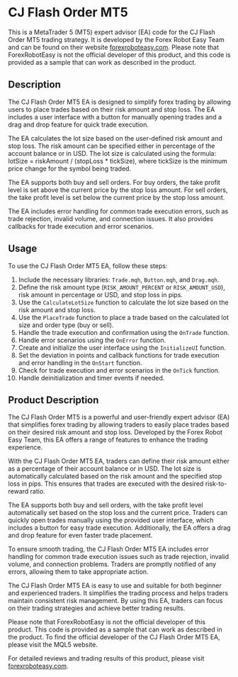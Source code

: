 # CJ Flash Order MT5

This is a MetaTrader 5 (MT5) expert advisor (EA) code for the CJ Flash Order MT5 trading strategy. It is developed by the Forex Robot Easy Team and can be found on their website [forexroboteasy.com](https://forexroboteasy.com/forex-robot-review/cj-flash-order-mt5-review-simplify-your-forex-trading/). Please note that ForexRobotEasy is not the official developer of this product, and this code is provided as a sample that can work as described in the product.

## Description

The CJ Flash Order MT5 EA is designed to simplify forex trading by allowing users to place trades based on their risk amount and stop loss. The EA includes a user interface with a button for manually opening trades and a drag and drop feature for quick trade execution.

The EA calculates the lot size based on the user-defined risk amount and stop loss. The risk amount can be specified either in percentage of the account balance or in USD. The lot size is calculated using the formula: lotSize = riskAmount / (stopLoss * tickSize), where tickSize is the minimum price change for the symbol being traded.

The EA supports both buy and sell orders. For buy orders, the take profit level is set above the current price by the stop loss amount. For sell orders, the take profit level is set below the current price by the stop loss amount.

The EA includes error handling for common trade execution errors, such as trade rejection, invalid volume, and connection issues. It also provides callbacks for trade execution and error scenarios.

## Usage

To use the CJ Flash Order MT5 EA, follow these steps:

1. Include the necessary libraries: `Trade.mqh`, `Button.mqh`, and `Drag.mqh`.
2. Define the risk amount type (`RISK_AMOUNT_PERCENT` or `RISK_AMOUNT_USD`), risk amount in percentage or USD, and stop loss in pips.
3. Use the `CalculateLotSize` function to calculate the lot size based on the risk amount and stop loss.
4. Use the `PlaceTrade` function to place a trade based on the calculated lot size and order type (buy or sell).
5. Handle the trade execution and confirmation using the `OnTrade` function.
6. Handle error scenarios using the `OnError` function.
7. Create and initialize the user interface using the `InitializeUI` function.
8. Set the deviation in points and callback functions for trade execution and error handling in the `OnStart` function.
9. Check for trade execution and error scenarios in the `OnTick` function.
10. Handle deinitialization and timer events if needed.

## Product Description

The CJ Flash Order MT5 is a powerful and user-friendly expert advisor (EA) that simplifies forex trading by allowing traders to easily place trades based on their desired risk amount and stop loss. Developed by the Forex Robot Easy Team, this EA offers a range of features to enhance the trading experience.

With the CJ Flash Order MT5 EA, traders can define their risk amount either as a percentage of their account balance or in USD. The lot size is automatically calculated based on the risk amount and the specified stop loss in pips. This ensures that trades are executed with the desired risk-to-reward ratio.

The EA supports both buy and sell orders, with the take profit level automatically set based on the stop loss and the current price. Traders can quickly open trades manually using the provided user interface, which includes a button for easy trade execution. Additionally, the EA offers a drag and drop feature for even faster trade placement.

To ensure smooth trading, the CJ Flash Order MT5 EA includes error handling for common trade execution issues such as trade rejection, invalid volume, and connection problems. Traders are promptly notified of any errors, allowing them to take appropriate action.

The CJ Flash Order MT5 EA is easy to use and suitable for both beginner and experienced traders. It simplifies the trading process and helps traders maintain consistent risk management. By using this EA, traders can focus on their trading strategies and achieve better trading results.

Please note that ForexRobotEasy is not the official developer of this product. This code is provided as a sample that can work as described in the product. To find the official developer of the CJ Flash Order MT5 EA, please visit the MQL5 website.

For detailed reviews and trading results of this product, please visit [forexroboteasy.com](https://forexroboteasy.com/forex-robot-review/cj-flash-order-mt5-review-simplify-your-forex-trading/).

